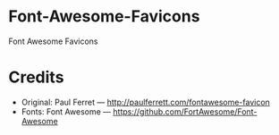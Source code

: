# Font-Awesome-Favicons
Font Awesome Favicons

# Credits 
* Original:  Paul Ferret — http://paulferrett.com/fontawesome-favicon
* Fonts:  Font Awesome — https://github.com/FortAwesome/Font-Awesome
